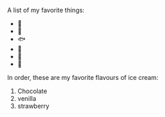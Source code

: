 A list of my favorite things:
+ 🏀
+ 🥭
+ 🐟
+ 🐔
+ 🌴
+ 🚴

In order, these are my favorite flavours of ice cream:
1. Chocolate
2. venilla
3. strawberry
